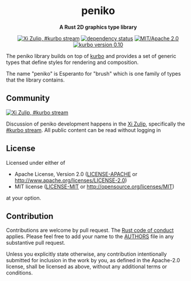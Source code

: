 <div align="center">

# peniko

**A Rust 2D graphics type library**

[![Xi Zulip, #kurbo stream](https://img.shields.io/badge/Xi%20Zulip-%23kurbo-red?logo=Zulip)](https://xi.zulipchat.com/#narrow/stream/260979-kurbo)
[![dependency status](https://deps.rs/repo/github/linebender/peniko/status.svg)](https://deps.rs/repo/github/linebender/peniko)
[![MIT/Apache 2.0](https://img.shields.io/badge/license-MIT%2FApache-blue.svg)](#license)
[![kurbo version 0.10](https://img.shields.io/badge/kurbo-v0.10-orange.svg)](https://crates.io/crates/wgpu)
<!-- [![Crates.io](https://img.shields.io/crates/v/peniko.svg)](https://crates.io/crates/peniko) -->
<!-- [![Docs](https://docs.rs/peniko/badge.svg)](https://docs.rs/peniko) -->
<!-- [![Build status](https://github.com/linebender/peniko/workflows/CI/badge.svg)](https://github.com/linebender/peniko/actions) -->

</div>

The peniko library builds on top of [kurbo] and provides a set of generic types that define
styles for rendering and composition.

The name "peniko" is Esperanto for "brush" which is one family of types that the library
contains.

## Community

[![Xi Zulip, #kurbo stream](https://img.shields.io/badge/Xi%20Zulip-%23kurbo-red?logo=Zulip)](https://xi.zulipchat.com/#narrow/stream/260979-kurbo)

Discussion of peniko development happens in the [Xi Zulip](https://xi.zulipchat.com/), specifically the [#kurbo stream](https://xi.zulipchat.com/#narrow/stream/260979-kurbo).
All public content can be read without logging in

## License

Licensed under either of

- Apache License, Version 2.0
   ([LICENSE-APACHE](LICENSE-APACHE) or <http://www.apache.org/licenses/LICENSE-2.0>)
- MIT license
   ([LICENSE-MIT](LICENSE-MIT) or <http://opensource.org/licenses/MIT>)

at your option.

## Contribution

Contributions are welcome by pull request. The [Rust code of conduct] applies.
Please feel free to add your name to the [AUTHORS] file in any substantive pull request.

Unless you explicitly state otherwise, any contribution intentionally submitted
for inclusion in the work by you, as defined in the Apache-2.0 license, shall be
licensed as above, without any additional terms or conditions.

[kurbo]: https://crates.io/crates/kurbo
[piet-scene]: https://github.com/linebender/piet-gpu/tree/main/piet-scene
[Rust Code of Conduct]: https://www.rust-lang.org/policies/code-of-conduct
[AUTHORS]: ./AUTHORS
